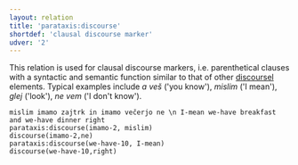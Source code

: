 ```yaml
---
layout: relation
title: 'parataxis:discourse'
shortdef: 'clausal discourse marker'
udver: '2'
---
```


This relation is used for clausal discourse markers, i.e. parenthetical clauses with a syntactic and semantic function similar to that of other [discoursel](https://universaldependencies.org/sl/dep/discourse) elements. Typical examples include _a veš_ ('you know'), _mislim_ ('I mean'), _glej_ ('look'), _ne vem_ ('I don't know').

~~~ sdparse
mislim imamo zajtrk in imamo večerjo ne \n I-mean we-have breakfast and we-have dinner right
parataxis:discourse(imamo-2, mislim)
discourse(imamo-2,ne)
parataxis:discourse(we-have-10, I-mean)
discourse(we-have-10,right)
~~~



<!-- Interlanguage links updated Po 6. listopadu 2023, 21:43:24 CET -->
